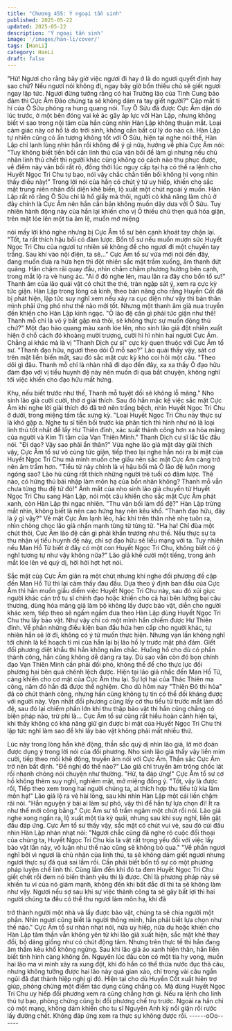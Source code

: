```yaml
---
title: "Chương 455: Ý ngoại tần sinh"
published: 2025-05-22
updated: 2025-05-22
description: 'Ý ngoại tần sinh'
image: '/images/han-li/cover/'
tags: [HanLi]
category: HanLi
draft: false
---
```


"Hừ! Ngươi cho rằng bây giờ việc ngươi đi hay ở là do ngươi
quyết định hay sao chứ? Nếu ngươi nói không đi, ngay bây giờ
bổn thiếu chủ sẽ giết ngươi ngay lập tức. Ngươi đừng tưởng rằng
có hai Trưởng lão của Tinh Cung bảo đảm thì Cực Âm Đảo chúng
ta sẽ không dám ra tay giết người?" Cặp mắt ti hí của Ô Sửu
phóng ra hung quang nói.
Tuy Ô Sửu đã được Cực Âm dặn dò lúc trước, ở một bên đóng
vai kẻ ác gây áp lực với Hàn Lập, nhưng không biết vì sao trong
nội tâm của hắn cũng nhìn Hàn Lập không thuận mắt.
Loại cảm giác này cơ hồ là do trời sinh, không cần bất cứ lý do
nào cả.
Hàn Lập tự nhiên cũng có ấn tượng không tốt với Ô Sửu, hiện tại
nghe nói thế, Hàn Lập chỉ lạnh lùng nhìn hắn rồi không để ý gì
nữa, hướng về phía Cực Âm nói:
"Tuy không biết tiền bối cần linh thú của vãn bối để làm gì nhưng
nếu chủ nhân linh thú chết thì người khác cũng không có cách
nào thu phục được, về điểm này vãn bối rất rõ, đồng thời lúc nguy
cấp tại hạ có thể ra lệnh cho Huyết Ngọc Tri Chu tự bạo, nói vậy
chắc chắn tiền bối không hi vọng nhìn thấy điều này!"
Trong lời nói của hắn có chút ý tứ uy hiếp, khiến cho sắc mặt
trung niên nhân đối diện khẽ biến, lộ xuất một chút ngoài ý muốn.
Hàn Lập rất rõ rằng Ô Sửu chỉ là hổ giấy mà thôi, người có khả
năng làm chủ ở đây chính là Cực Âm nên hắn căn bản không
muốn dây dưa với Ô Sửu.
Tuy nhiên hành động này của hắn lại khiến cho vị Ô thiếu chủ
thẹn quá hóa giận, trên mặt lóe lên một tia âm lệ, muốn mở miệng

nói mấy lời khó nghe nhưng bị Cực Âm tổ sư bên cạnh khoát tay
chặn lại.
"Tốt, ta rất thích hậu bối có đảm lược. Bổn tổ sư nếu muốn mượn
sức Huyết Ngọc Tri Chu của ngươi tự nhiên sẽ không để cho
ngươi đi một chuyến tay trắng. Sau khi vào nội điện, ta sẽ…"
Cực Âm tổ sư vừa mới nói đến đây, đang muốn đưa ra hứa hẹn
thì đột nhiên sắc mặt trầm xuống, âm thanh đứt quãng.
Hắn chậm rãi quay đầu, nhìn chằm chằm phương hướng bên
cạnh, trong mắt lộ ra vẻ hung ác.
"Ai ở đó nghe lén, mau lăn ra đây cho bổn tổ sư!" Thanh âm của
lão quái vật có chút the thé, tràn ngập sát ý, xem ra cực kỳ tức
giận.
Hàn Lập trong lòng cả kinh, theo bản năng cho rằng Huyền Cốt
đã bị phát hiện, lập tức suy nghĩ xem nếu xảy ra cục diện như vậy
thì bản thân mình phải ứng phó như thế nào mới tốt.
Nhưng một thanh âm già nua truyền đến khiến cho Hàn Lập kinh
ngạc.
"Ô lão đệ cần gì phải tức giận như thế! Thanh mỗ chỉ là vô ý bắt
gặp mà thôi, sẽ không thực sự muốn động thủ chứ?" Một đạo hào
quang màu xanh lóe lên, nho sinh lão giả đột nhiên xuất hiện ở
chỗ cách đó khoảng mười trượng, cười hì hì nhìn hai người Cực
Âm.
Chẳng ai khác mà là vị "Thanh Dịch cư sĩ" cực kỳ quen thuộc với
Cực Âm tổ sư.
"Thanh đạo hữu, ngươi theo dõi Ô mỗ sao?" Lão quái thấy vậy,
sát cơ trên mặt liền biến mất, sau đó sắc mặt cực kỳ khó coi hỏi
một câu.
"Theo dõi gì đâu. Thanh mỗ chỉ là nhàn nhã đi dạo đến đây, xa xa
thấy Ô đạo hữu đàm đạo với vị tiểu huynh đệ này nên muốn đi
qua bắt chuyện, không nghĩ tới việc khiến cho đạo hữu mất hứng.

Khụ, nếu biết trước như thế, Thanh mỗ tuyệt đối sẽ không lỗ
mãng." Nho sinh lão giả cười cười, thờ ơ giải thích.
Sau đó hắn mặc kệ việc sắc mặt Cực Âm khi nghe lời giải thích
đó đã trở nên trắng bệch, nhìn Huyết Ngọc Tri Chu ở dưới, trong
miệng tấm tắc xưng kỳ.
"Loại Huyết Ngọc Tri Chu này thực sự là khó gặp a. Nghe tu sĩ
tiền bối trước kia phân tích thì hình như nó là loại linh thú tốt nhất
để lấy Hư Thiên đỉnh, xác suất thành công hơn xa hỏa mãng của
người và Kim Ti tằm của Vạn Thiên Minh." Thanh Dịch cư sĩ lắc
lắc đầu nói.
"Đi dạo? Vậy sao phải ẩn thân?" Vừa nghe lão giả mặt dày giải
thích vậy, Cực Âm tổ sư vô cùng tức giận, tiếp theo lại nghe hắn
nói ra bí mật của Huyết Ngọc Tri Chu mà mình muốn che giấu
nên sắc mặt Cực Âm càng trở nên âm trầm hơn.
"Tiểu tử này chính là vị hậu bối mà Ô lão đệ luôn mong ngóng
sao? Lão hủ cũng rất thích những người trẻ tuổi có đảm lược. Thế
nào, có hứng thú bái nhập làm môn hạ của bổn nhân không?
Thanh mỗ vẫn chưa từng thu đệ tử đó!" Ánh mắt của nho sinh lão
giả chuyển từ Huyết Ngọc Tri Chu sang Hàn Lập, nói một câu
khiến cho sắc mặt Cực Âm phát xanh, còn Hàn Lập thì ngạc
nhiên.
"Thu vãn bối làm đồ đệ?" Hàn Lập trừng mắt nhìn, không biết là
nên cao hứng hay nên kêu khổ.
"Thanh đạo hữu, đây là ý gì vậy?" Vẻ mặt Cực Âm lạnh lẽo, hắc
khí trên thân nhè nhẹ tuôn ra, nhìn chòng chọc lão giả nhấn mạnh
từng từ từng từ.
"Ha ha! Chỉ đùa một chút thôi, Cực Âm lão đệ cần gì phải khẩn
trương như thế. Nếu thực sự ta thu nhận vị tiểu huynh đệ này, chỉ
sợ đạo hữu sẽ liều mạng với ta. Tuy nhiên nếu Man Hồ Tử biết ở
đây có một con Huyết Ngọc Tri Chu, không biết có ý nghĩ tương tự
như vậy không nữa?" Lão giả khẽ cười một tiếng, trong ánh mắt
lóe lên vẻ quỷ dị, hời hời hợt hợt nói.

Sắc mặt của Cực Âm giãn ra một chút nhưng khi nghe đối
phương đề cập đến Man Hồ Tử thì lại cảm thấy đau đầu.
Dựa theo ý định ban đầu của Cực Âm thì hắn muốn giấu diếm
việc Huyết Ngọc Tri Chu này, sau đó xúi giục người khác cản trở
tu sĩ chính đạo hoặc khiến cho cả hai bên lưỡng bại câu thương,
dùng hỏa mãng giả làm bộ không lấy được bảo vật, diễn cho
người khác xem, tiếp theo sẽ ngấm ngầm đưa theo Hàn Lập dùng
Huyết Ngọc Tri Chu thu lấy bảo vật. Như vậy chỉ có một mình hắn
chiếm được Hư Thiên đỉnh.
Về phần những điều kiện ban đầu hứa hẹn cấp cho người khác,
tự nhiên hắn sẽ lờ đi, không có ý tứ muốn thực hiện.
Nhưng vạn lần không nghĩ tới chính là kế hoạch tỉ mỉ của hắn lại
bị lão hồ ly trước mặt phá đám.
Giết đối phương diệt khẩu thì hắn không nắm chắc. Huống hồ cho
dù có phần thành công, hắn cũng không dễ dàng ra tay.
Dù sao vẫn còn đó bọn chính đạo Vạn Thiên Minh cần phải đối
phó, không thể để cho thực lực đối phương hai bên quá chênh
lệch được.
Hiện tại lão giả nhắc đến Man Hồ Tử, càng khiến cho cơ mặt của
Cực Âm thu lại.
Sự lợi hại của Thác Thiên ma công, năm đó hắn đã được thể
nghiệm.
Cho dù hôm nay "Thiên Đô thi hỏa" đã có chút thành công, nhưng
hắn cũng không tự tin có thể đối kháng được với người này. Vạn
nhất đối phương cũng lấy cớ thu tiểu tử trước mắt làm đồ đệ, sau
đó lại chiếm phần lớn khi thu thập bảo vật thì hắn cũng chẳng có
biện pháp nào, trừ phi là…
Cực Âm tổ sư cũng rất hiểu hoàn cảnh hiện tại, khi thấy không có
khả năng giữ gìn được bí mật của Huyết Ngọc Tri Chu thì lập tức
nghĩ làm sao để khi lấy bảo vật không phải mất nhiều thứ.

Lúc này trong lòng hắn khẽ động, thần sắc quỷ dị nhìn lão giả, lờ
mờ đoán được dụng ý trong lời nói của đối phương.
Nho sinh lão giả thấy vậy liền mỉm cười, tiếp theo môi khẽ động,
truyền âm nói với Cực Âm.
Thần sắc Cực Âm trở nên bất định.
"Đề nghị đó thế nào?" Lão giả chỉ truyền âm trông chốc lát rồi
nhanh chóng nói chuyện như thường.
"Hừ, ta đáp ứng!" Cực Âm tổ sư cơ hồ không thèm suy nghĩ,
nghiêm mặt, mở miệng đồng ý.
"Tốt, vậy là được rồi, Tiếp theo xem trong hai người chúng ta, ai
thích hợp thu tiểu tử kia làm môn hạ!" Lão giả lộ ra vẻ hài lòng,
sau khi nhìn Hàn Lập một cái liền chậm rãi nói.
"Hắn nguyện ý bái ai làm sư phó, vậy thì để hắn tự lựa chọn đi! Ít
ra như thế mới công bằng." Cực Âm sư tổ trầm ngâm một chút rồi
nói.
Lão giả nghe xong ngẩn ra, lộ xuất một tia kỳ quái, nhưng sau khi
suy nghĩ, liền gật đầu đáp ứng.
Cực Âm tổ sư thấy vậy, sắc mặt có chút vui vẻ, sau đó cúi đầu
nhìn Hàn Lập nhàn nhạt nói:
"Ngươi chắc cũng đã nghe rõ cuộc đối thoại của chúng ta, Huyết
Ngọc Tri Chu kia là vật rất trọng yếu đối với việc lấy bảo vật lần
này, vô luận như thế nào cũng sẽ không bỏ qua."
"Về phần ngươi nghĩ bởi vì ngươi là chủ nhân của linh thú, ta sẽ
không dám giết ngươi nhưng ngươi thực sự đã quá sai lầm rồi.
Cần phải biết bổn tổ sự có một phương pháp luyện chế linh thi.
Cùng lắm đến khi đó ta đem Huyết Ngọc Tri Chu giết chết rồi đem
nó biến thành yêu thi là được. Chỉ là phương pháp này sẽ khiến tu
vi của nó giảm mạnh, không đến khi bất đắc dĩ thì ta sẽ không làm
như vậy. Ngươi nếu sợ sau khi sự việc thành công ta sẽ gây bất
lợi thì hai người chúng ta đều có thể thu ngươi làm môn hạ, khi đã

trở thành người một nhà và lấy được bảo vật, chúng ta sẽ chia
người một phần. Nhìn ngươi cũng biết là người thông minh, hẳn
phải biết lựa chọn như thế nào."
Cực Âm tổ sư nhàn nhạt nói, nửa uy hiếp, nửa dụ hoặc khiến cho
Hàn Lập tâm thần vẫn không yên từ khi lão giả xuất hiện, sắc mặt
khẽ thay đổi, bộ dáng giống như có chút động tâm.
Nhưng trên thực tế thì hắn đang âm thầm kêu khổ không ngừng.
Sau khi lão giả áo xanh hiện thân, hắn liền biết tình hình càng
không ổn.
Nguyên lúc đầu còn có một tia hy vọng, muốn hai lão ma vì mình
xảy ra xung đột, khi đó hắn có thể thừa nước đục thả câu, nhưng
không tưởng được hai lão này quá gian xảo, chỉ trong vài câu
ngắn ngủi đã đạt thành hiệp nghị gì đó.
Hiện tại cho dù Huyền Cốt xuất hiện trợ giúp, phỏng chừng một
điểm tác dụng cũng chẳng có.
Mà dùng Huyết Ngọc Tri Chu uy hiếp đối phương xem ra cũng
chẳng hơn gì. Nếu ra lệnh cho linh thú tự bạo, phỏng chứng cũng
bị đối phương chế trụ trước. Ngoài ra hắn chỉ có một mạng,
không dám khiến cho tu sĩ Nguyên Anh kỳ nổi giận rồi rước lấy
đường chết.
Không đáp ứng xem ra thực sự không được rồi.
------oOo------

